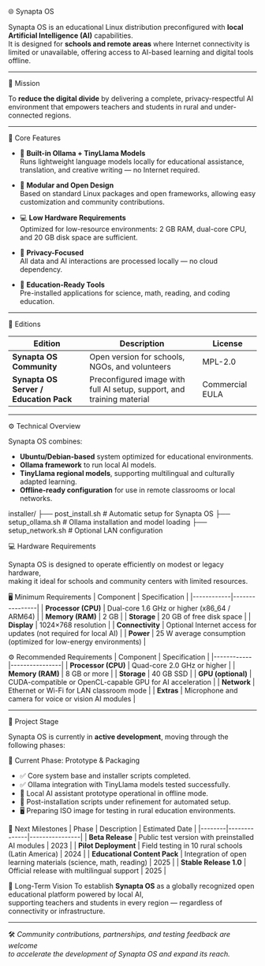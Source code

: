 🌐 Synapta OS

Synapta OS is an educational Linux distribution preconfigured with **local Artificial Intelligence (AI)** capabilities.  
It is designed for **schools and remote areas** where Internet connectivity is limited or unavailable, offering access to AI-based learning and digital tools offline.

---

🎯 Mission

To **reduce the digital divide** by delivering a complete, privacy-respectful AI environment that empowers teachers and students in rural and under-connected regions.

---

🧠 Core Features

- 🦙 **Built-in Ollama + TinyLlama Models**  
  Runs lightweight language models locally for educational assistance, translation, and creative writing — no Internet required.

- 🧩 **Modular and Open Design**  
  Based on standard Linux packages and open frameworks, allowing easy customization and community contributions.

- 💻 **Low Hardware Requirements**  
  Optimized for low-resource environments: 2 GB RAM, dual-core CPU, and 20 GB disk space are sufficient.

- 🔐 **Privacy-Focused**  
  All data and AI interactions are processed locally — no cloud dependency.

- 🏫 **Education-Ready Tools**  
  Pre-installed applications for science, math, reading, and coding education.

---

🧩 Editions

| Edition | Description | License |
|----------|--------------|----------|
| **Synapta OS Community** | Open version for schools, NGOs, and volunteers | MPL-2.0 |
| **Synapta OS Server / Education Pack** | Preconfigured image with full AI setup, support, and training material | Commercial EULA |

---

⚙️ Technical Overview

Synapta OS combines:

- **Ubuntu/Debian-based** system optimized for educational environments.  
- **Ollama framework** to run local AI models.  
- **TinyLlama regional models**, supporting multilingual and culturally adapted learning.  
- **Offline-ready configuration** for use in remote classrooms or local networks.  

installer/
├── post_install.sh      # Automatic setup for Synapta OS
├── setup_ollama.sh      # Ollama installation and model loading
├── setup_network.sh     # Optional LAN configuration

💻 Hardware Requirements

Synapta OS is designed to operate efficiently on modest or legacy hardware,  
making it ideal for schools and community centers with limited resources.

🖥️ Minimum Requirements
| Component | Specification |
|------------|----------------|
| **Processor (CPU)** | Dual-core 1.6 GHz or higher (x86_64 / ARM64) |
| **Memory (RAM)** | 2 GB |
| **Storage** | 20 GB of free disk space |
| **Display** | 1024×768 resolution |
| **Connectivity** | Optional Internet access for updates (not required for local AI) |
| **Power** | 25 W average consumption (optimized for low-energy environments) |

⚙️ Recommended Requirements
| Component | Specification |
|------------|----------------|
| **Processor (CPU)** | Quad-core 2.0 GHz or higher |
| **Memory (RAM)** | 8 GB or more |
| **Storage** | 40 GB SSD |
| **GPU (optional)** | CUDA-compatible or OpenCL-capable GPU for AI acceleration |
| **Network** | Ethernet or Wi-Fi for LAN classroom mode |
| **Extras** | Microphone and camera for voice or vision AI modules |

---
🚀 Project Stage

Synapta OS is currently in **active development**, moving through the following phases:

🧩 Current Phase: Prototype & Packaging
- ✅ Core system base and installer scripts completed.  
- ✅ Ollama integration with TinyLlama models tested successfully.  
- 🧠 Local AI assistant prototype operational in offline mode.  
- 🧰 Post-installation scripts under refinement for automated setup.  
- 🖥️ Preparing ISO image for testing in rural education environments.

📅 Next Milestones
| Phase | Description | Estimated Date |
|--------|--------------|----------------|
| **Beta Release** | Public test version with preinstalled AI modules | 2023 |
| **Pilot Deployment** | Field testing in 10 rural schools (Latin America) | 2024 |
| **Educational Content Pack** | Integration of open learning materials (science, math, reading) | 2025 |
| **Stable Release 1.0** | Official release with multilingual support |  2025 |

🧭 Long-Term Vision
To establish **Synapta OS** as a globally recognized open educational platform powered by local AI,  
supporting teachers and students in every region — regardless of connectivity or infrastructure.

---
🛠️ *Community contributions, partnerships, and testing feedback are welcome  
to accelerate the development of Synapta OS and expand its reach.*


